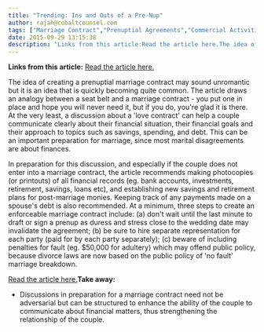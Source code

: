 ```yaml
---
title: "Trending: Ins and Outs of a Pre-Nup"
author: rajah@cobaltcounsel.com
tags: ["Marriage Contract","Prenuptial Agreements","Commercial Activities","Rajah"]
date: 2015-09-29 13:15:38
description: "Links from this article:Read the article here.The idea of creating a prenuptial marriage contract may sound unromantic but it is an idea that..."
---
```


**Links from this article:**
[Read the article here.](http://www.refinery29.com/what-is-a-prenup)

The idea of creating a prenuptial marriage contract may sound unromantic but it is an idea that is quickly becoming quite common. The article draws an analogy between a seat belt and a marriage contract - you put one in place and hope you will never need it, but if you do, you're glad it is there. At the very least, a discussion about a 'love contract' can help a couple communicate clearly about their financial situation, their financial goals and their approach to topics such as savings, spending, and debt. This can be an important preparation for marriage, since most marital disagreements are about finances.

In preparation for this discussion, and especially if the couple does not enter into a marriage contract, the article recommends making photocopies (or printouts) of all financial records (eg. bank accounts, investments, retirement, savings, loans etc), and establishing new savings and retirement plans for post-marriage monies. Keeping track of any payments made on a spouse's debt is also recommended. At a minimum, three steps to create an enforceable marriage contract include: (a) don't wait until the last minute to draft or sign a prenup as duress and stress close to the wedding date may invalidate the agreement; (b) be sure to hire separate representation for each party (paid for by each party separately); (c) beware of including penalties for fault (eg. $50,000 for adultery) which may offend public policy, because divorce laws are now based on the public policy of 'no fault' marriage breakdown.

[Read the article here.](http://www.refinery29.com/what-is-a-prenup)**Take away:**
- Discussions in preparation for a marriage contract need not be adversarial but can be structured to enhance the ability of the couple to communicate about financial matters, thus strengthening the relationship of the couple.